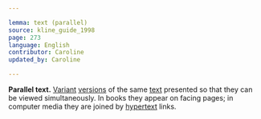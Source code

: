 ```yaml
---

lemma: text (parallel)
source: kline_guide_1998
page: 273
language: English
contributor: Caroline
updated_by: Caroline

---
```


**Parallel text.** [Variant](variant.html) [versions](version.html) of the same [text](text.html) presented so that they can be viewed simultaneously. In books they appear on facing pages; in computer media they are joined by [hypertext](hypertext.html) links.
